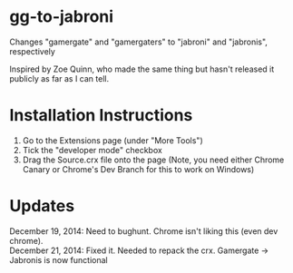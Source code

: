 gg-to-jabroni
=============

Changes "gamergate" and "gamergaters" to "jabroni" and "jabronis", respectively

Inspired by Zoe Quinn, who made the same thing but hasn't released it publicly as far as I can tell.

Installation Instructions
=========================
1) Go to the Extensions page (under "More Tools")  
2) Tick the "developer mode" checkbox  
3) Drag the Source.crx file onto the page  (Note, you need either Chrome Canary or Chrome's Dev Branch for this to work on Windows)
  
Updates
=======
December 19, 2014: Need to bughunt. Chrome isn't liking this (even dev chrome).  
December 21, 2014: Fixed it. Needed to repack the crx. Gamergate -> Jabronis is now functional  
